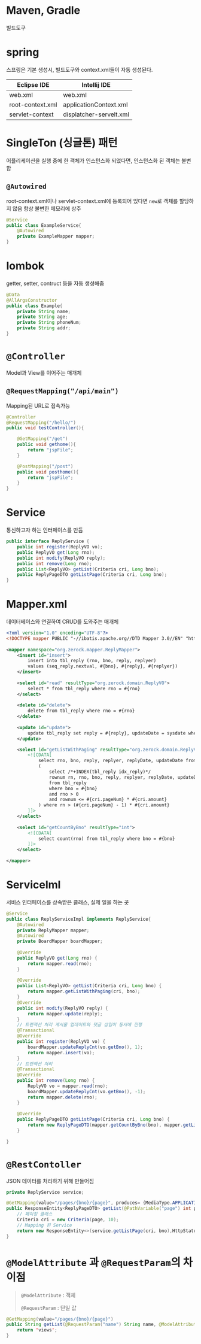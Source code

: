 # Maven, Gradle
빌드도구

# spring
스프링은 기본 생성시, 빌드도구와 context.xml들이 자동 생성된다.

|Eclipse IDE|Intellij IDE|
|-|-|
|web.xml|web.xml|
|root-context.xml|applicationContext.xml|
|servlet-context|displatcher-servelt.xml|


# SingleTon (싱글톤) 패턴
어플리케이션을 실행 중에 한 객체가 인스턴스화 되었다면, 인스턴스화 된 객체는 불변함
## `@Autowired`
root-context.xml이나 servlet-context.xml에 등록되어 있다면 `new`로 객체를 할당하지 않음 항상 불변한 메모리에 상주 
```java
@Service
public class ExampleService{
    @Autowired
	private ExampleMapper mapper;
}
```

# lombok
getter, setter, contruct 등을 자동 생성해줌
```java
@Data
@AllArgsConstructor
public class Example{
    private String name;
    private String age;
    private String phoneNum;
    private String addr;
}
```


# `@Controller`
Model과 View를 이어주는 매개체
##  `@RequestMapping("/api/main")`
Mapping된 URL로 접속가능
```java
@Controller
@RequestMapping("/hello/")
public void testController(){

    @GetMapping("/get")
    public void gethome(){
        return "jspFile";
    }

    @PostMapping("/post")
    public void posthome(){
        return "jspFile";
    }
} 
```

# Service
통신하고자 하는 인터페이스를 만듬
```java
public interface ReplyService {
	public int register(ReplyVO vo);
	public ReplyVO get(Long rno);
	public int modify(ReplyVO reply);
	public int remove(Long rno);
	public List<ReplyVO> getList(Criteria cri, Long bno);
	public ReplyPageDTO getListPage(Criteria cri, Long bno);
}
```

# Mapper.xml
데이터베이스와 연결하여 CRUD를 도와주는 매개체
```xml
<?xml version="1.0" encoding="UTF-8"?>
<!DOCTYPE mapper PUBLIC "-//ibatis.apache.org//DTD Mapper 3.0//EN" "http://ibatis.apache.org/dtd/ibatis-3-mapper.dtd">
  
<mapper namespace="org.zerock.mapper.ReplyMapper">
	<insert id="insert">
		insert into tbl_reply (rno, bno, reply, replyer)
		values (seq_reply.nextval, #{bno}, #{reply}, #{replyer})
	</insert>
	
	<select id="read" resultType="org.zerock.domain.ReplyVO">
		select * from tbl_reply where rno = #{rno}
	</select>
	
	<delete id="delete">
		delete from tbl_reply where rno = #{rno}
	</delete>
	
	<update id="update">
		update tbl_reply set reply = #{reply}, updateDate = sysdate where rno = #{rno}
	</update>

	<select id="getListWithPaging" resultType="org.zerock.domain.ReplyVO">
		<![CDATA[
			select rno, bno, reply, replyer, replyDate, updateDate from
			(
				select /*+INDEX(tbl_reply idx_reply)*/
				rownum rn, rno, bno, reply, replyer, replyDate, updateDate
				from tbl_reply
				where bno = #{bno}
				and rno > 0
				and rownum <= #{cri.pageNum} * #{cri.amount}
			) where rn > (#{cri.pageNum} - 1) * #{cri.amount}
		]]>
	</select>
	
	<select id="getCountByBno" resultType="int">
		<![CDATA[
			select count(rno) from tbl_reply where bno = #{bno}
		]]>
	</select>
	
</mapper>
```


# ServiceIml
서비스 인터페이스를 상속받은 클래스, 실제 일을 하는 곳
```java
@Service
public class ReplyServiceImpl implements ReplyService{
	@Autowired
	private ReplyMapper mapper;
	@Autowired
	private BoardMapper boardMapper;
	
	@Override
	public ReplyVO get(Long rno) {
		return mapper.read(rno);
	}
	
	@Override
	public List<ReplyVO> getList(Criteria cri, Long bno) {
		return mapper.getListWithPaging(cri, bno);
	}
	@Override
	public int modify(ReplyVO reply) {
		return mapper.update(reply);
	}
	// 트랜잭션 처리 게시물 업데이트와 댓글 삽입이 동시에 진행
	@Transactional
	@Override
	public int register(ReplyVO vo) {
		boardMapper.updateReplyCnt(vo.getBno(), 1);
		return mapper.insert(vo);
	}
	// 트랜잭션 처리
	@Transactional
	@Override
	public int remove(Long rno) {
		ReplyVO vo = mapper.read(rno);
		boardMapper.updateReplyCnt(vo.getBno(), -1);
		return mapper.delete(rno);
	}
	
	@Override
	public ReplyPageDTO getListPage(Criteria cri, Long bno) {
		return new ReplyPageDTO(mapper.getCountByBno(bno), mapper.getListWithPaging(cri, bno));
	}
	
}
```

# `@RestContoller`
JSON 데이터를 처리하기 위해 만들어짐
```java
private ReplyService service;

@GetMapping(value="/pages/{bno}/{page}", produces= {MediaType.APPLICATION_XML_VALUE, MediaType.APPLICATION_JSON_UTF8_VALUE})
public ResponseEntity<ReplyPageDTO> getList(@PathVariable("page") int page, @PathVariable("bno") Long bno){
    // 페이징 클래스
    Criteria cri = new Criteria(page, 10);
    // Mapping 된 Service
    return new ResponseEntity<>(service.getListPage(cri, bno),HttpStatus.OK);
}
```

# `@ModelAttribute` 과 `@RequestParam`의 차이점
> `@ModelAttribute` : 객체
> 
> `@RequestParam` : 단일 값


```java
@GetMapping(value="/pages/{bno}/{page}")
public String getList(@RequestParam("name") String name, @ModelAttribute("TestVO") TestVO){
	return 'views';
}
```